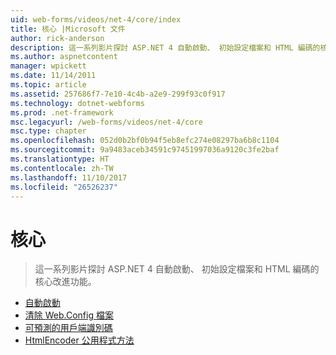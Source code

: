 ```yaml
---
uid: web-forms/videos/net-4/core/index
title: 核心 |Microsoft 文件
author: rick-anderson
description: 這一系列影片探討 ASP.NET 4 自動啟動、 初始設定檔案和 HTML 編碼的核心改進功能。
ms.author: aspnetcontent
manager: wpickett
ms.date: 11/14/2011
ms.topic: article
ms.assetid: 257686f7-7e10-4c4b-a2e9-299f93c0f917
ms.technology: dotnet-webforms
ms.prod: .net-framework
msc.legacyurl: /web-forms/videos/net-4/core
msc.type: chapter
ms.openlocfilehash: 052d0b2bf0b94f5eb8efc274e08297ba6b8c1104
ms.sourcegitcommit: 9a9483aceb34591c97451997036a9120c3fe2baf
ms.translationtype: HT
ms.contentlocale: zh-TW
ms.lasthandoff: 11/10/2017
ms.locfileid: "26526237"
---
```

<a name="core"></a>核心
====================
> 這一系列影片探討 ASP.NET 4 自動啟動、 初始設定檔案和 HTML 編碼的核心改進功能。


- [自動啟動](aspnet-4-quick-hit-auto-start.md)
- [清除 Web.Config 檔案](aspnet-4-quick-hit-clean-webconfig-files.md)
- [可預測的用戶端識別碼](aspnet-4-quick-hit-predictable-client-ids.md)
- [HtmlEncoder 公用程式方法](aspnet-4-quick-hit-the-htmlencoder-utility-method.md)
